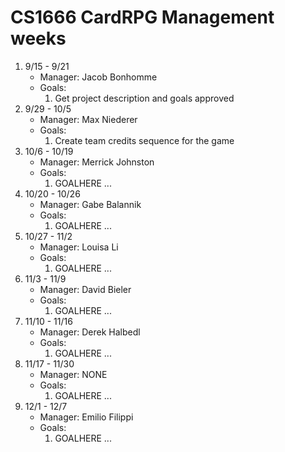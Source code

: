 # CS1666 CardRPG Management weeks

1. 9/15 - 9/21
	* Manager: Jacob Bonhomme
	* Goals:
		1. Get project description and goals approved
1. 9/29 - 10/5
	* Manager: Max Niederer
	* Goals:
		1. Create team credits sequence for the game
1. 10/6 - 10/19
	* Manager: Merrick Johnston
	* Goals:
		1. GOALHERE
		...
1. 10/20 - 10/26
	* Manager: Gabe Balannik
	* Goals:
		1. GOALHERE
		...
1. 10/27 - 11/2
	* Manager: Louisa Li
	* Goals:
		1. GOALHERE
		...
1. 11/3 - 11/9
	* Manager: David Bieler
	* Goals:
		1. GOALHERE
		...
1. 11/10 - 11/16
	* Manager: Derek Halbedl
	* Goals:
		1. GOALHERE
		...
1. 11/17 - 11/30
	* Manager: NONE
	* Goals:
		1. GOALHERE
		...
1. 12/1 - 12/7
	* Manager: Emilio Filippi
	* Goals:
		1. GOALHERE
		...

